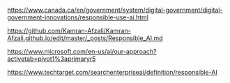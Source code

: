 
https://www.canada.ca/en/government/system/digital-government/digital-government-innovations/responsible-use-ai.html

https://github.com/Kamran-Afzali/Kamran-Afzali.github.io/edit/master/_posts/Responsible_AI.md

https://www.microsoft.com/en-us/ai/our-approach?activetab=pivot1%3aprimaryr5

https://www.techtarget.com/searchenterpriseai/definition/responsible-AI
